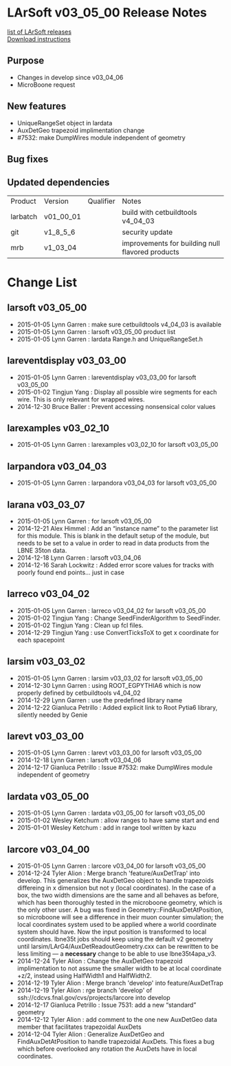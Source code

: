 # LArSoft v03_05_00 Release Notes



[list of LArSoft releases](LArSoft_release_list)  
[Download instructions](http://scisoft.fnal.gov/scisoft/bundles/larsoft/v03_05_00/larsoft-v03_05_00.html)

## Purpose

-   Changes in develop since v03_04_06
-   MicroBoone request

## New features

-   UniqueRangeSet object in lardata
-   AuxDetGeo trapezoid implimentation change
-   \#7532: make DumpWires module independent of geometry

## Bug fixes

## Updated dependencies

|          |           |           |                                                  |
|----------|-----------|-----------|--------------------------------------------------|
| Product  | Version   | Qualifier | Notes                                            |
| larbatch | v01_00_01 |           | build with cetbuildtools v4_04_03                |
| git      | v1_8_5_6 |           | security update                                  |
| mrb      | v1_03_04  |           | improvements for building null flavored products |

# Change List

## larsoft v03_05_00

-   2015-01-05 Lynn Garren : make sure cetbuildtools v4_04_03 is available
-   2015-01-05 Lynn Garren : larsoft v03_05_00 product list
-   2015-01-05 Lynn Garren : lardata Range.h and UniqueRangeSet.h

## lareventdisplay v03_03_00

-   2015-01-05 Lynn Garren : lareventdisplay v03_03_00 for larsoft v03_05_00
-   2015-01-02 Tingjun Yang : Display all possible wire segments for each wire. This is only relevant for wrapped wires.
-   2014-12-30 Bruce Baller : Prevent accessing nonsensical color values

## larexamples v03_02_10

-   2015-01-05 Lynn Garren : larexamples v03_02_10 for larsoft v03_05_00

## larpandora v03_04_03

-   2015-01-05 Lynn Garren : larpandora v03_04_03 for larsoft v03_05_00

## larana v03_03_07

-   2015-01-05 Lynn Garren : for larsoft v03_05_00
-   2014-12-21 Alex Himmel : Add an “instance name” to the parameter list for this module. This is blank in the default setup of the module, but needs to be set to a value in order to read in data products from the LBNE 35ton data.
-   2014-12-18 Lynn Garren : larsoft v03_04_06
-   2014-12-16 Sarah Lockwitz : Added error score values for tracks with poorly found end points… just in case

## larreco v03_04_02

-   2015-01-05 Lynn Garren : larreco v03_04_02 for larsoft v03_05_00
-   2015-01-02 Tingjun Yang : Change SeedFinderAlgorithm to SeedFinder.
-   2015-01-02 Tingjun Yang : Clean up fcl files.
-   2014-12-29 Tingjun Yang : use ConvertTicksToX to get x coordinate for each spacepoint

## larsim v03_03_02

-   2015-01-05 Lynn Garren : larsim v03_03_02 for larsoft v03_05_00
-   2014-12-30 Lynn Garren : using ROOT_EGPYTHIA6 which is now properly defined by cetbuildtools v4_04_02
-   2014-12-29 Lynn Garren : use the predefined library name
-   2014-12-22 Gianluca Petrillo : Added explicit link to Root Pytia6 library, silently needed by Genie

## larevt v03_03_00

-   2015-01-05 Lynn Garren : larevt v03_03_00 for larsoft v03_05_00
-   2014-12-18 Lynn Garren : larsoft v03_04_06
-   2014-12-17 Gianluca Petrillo : Issue \#7532: make DumpWires module independent of geometry

## lardata v03_05_00

-   2015-01-05 Lynn Garren : lardata v03_05_00 for larsoft v03_05_00
-   2015-01-02 Wesley Ketchum : allow ranges to have same start and end
-   2015-01-01 Wesley Ketchum : add in range tool written by kazu

## larcore v03_04_00

-   2015-01-05 Lynn Garren : larcore v03_04_00 for larsoft v03_05_00
-   2014-12-24 Tyler Alion : Merge branch 'feature/AuxDetTrap' into develop. This generalizes the AuxDetGeo object to handle trapezoids differeing in x dimension but not y (local coordinates). In the case of a box, the two width dimensions are the same and all behaves as before, which has been thoroughly tested in the microboone geometry, which is the only other user. A bug was fixed in Geometry::FindAuxDetAtPosition, so microboone will see a difference in their muon counter simulation; the local coordinates system used to be applied where a world coordinate system should have. Now the input position is transformed to local coordinates. lbne35t jobs should keep using the default v2 geometry until larsim/LArG4/AuxDetReadoutGeometry.cxx can be rewritten to be less limiting — a **necessary** change to be able to use lbne35t4apa_v3.
-   2014-12-24 Tyler Alion : Change the AuxDetGeo trapezoid implimentation to not assume the smaller width to be at local coordinate +z/2, instead using HalfWidth1 and HalfWidth2.
-   2014-12-19 Tyler Alion : Merge branch 'develop' into feature/AuxDetTrap
-   2014-12-19 Tyler Alion : rge branch 'develop' of ssh://cdcvs.fnal.gov/cvs/projects/larcore into develop
-   2014-12-17 Gianluca Petrillo : Issue 7531: add a new “standard” geometry
-   2014-12-12 Tyler Alion : add comment to the one new AuxDetGeo data member that facilitates trapezoidal AuxDets
-   2014-12-04 Tyler Alion : Generalize AuxDetGeo and FindAuxDetAtPosition to handle trapezoidal AuxDets. This fixes a bug which before overlooked any rotation the AuxDets have in local coordinates.
